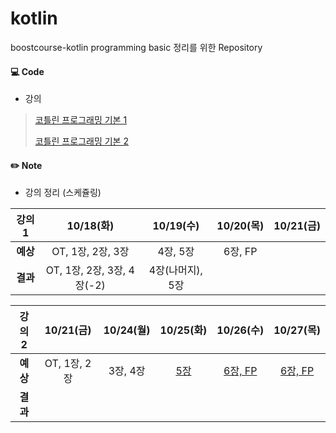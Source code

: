 # kotlin

boostcourse-kotlin programming basic 정리를 위한 Repository

#### 💻 Code

- 강의

> [코틀린 프로그래밍 기본 1](https://www.boostcourse.org/mo132/home)
>
> [코틀린 프로그래밍 기본 2](https://www.boostcourse.org/mo234/joinLectures/44859)

#### ✏️ Note

- 강의 정리 (스케쥴링)

|  강의 1  |         10/18(화)          |    10/19(수)     | 10/20(목) | 10/21(금) |
| :------: | :------------------------: | :--------------: | :-------: | :-------: |
| **예상** |     OT, 1장, 2장, 3장      |     4장, 5장     |  6장, FP  |           |
| **결과** | OT, 1장, 2장, 3장, 4장(-2) | 4장(나머지), 5장 |           |           |

|  강의 2  |  10/21(금)   | 10/24(월) | 10/25(화)  |   10/26(수)    |   10/27(목)    |
| :------: | :----------: | :-------: | :--------: | :------------: | :------------: |
| **예상** | OT, 1장, 2장 | 3장, 4장  | <u>5장</u> | <u>6장, FP</u> | <u>6장, FP</u> |
| **결과** |              |           |            |                |                |

